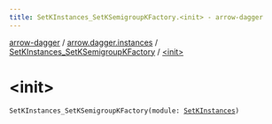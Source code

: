 ```yaml
---
title: SetKInstances_SetKSemigroupKFactory.<init> - arrow-dagger
---
```


[arrow-dagger](../../index.html) / [arrow.dagger.instances](../index.html) / [SetKInstances_SetKSemigroupKFactory](index.html) / [&lt;init&gt;](./-init-.html)

# &lt;init&gt;

`SetKInstances_SetKSemigroupKFactory(module: `[`SetKInstances`](../-set-k-instances/index.html)`)`